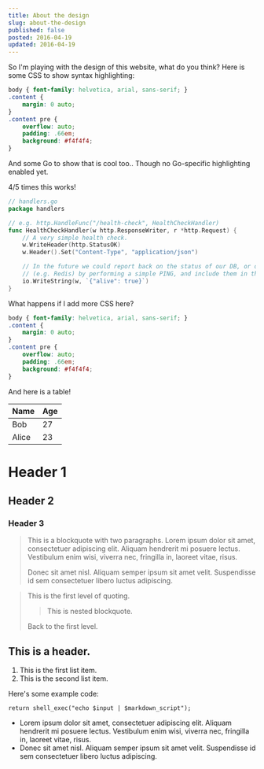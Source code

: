 ```yaml
---
title: About the design
slug: about-the-design
published: false
posted: 2016-04-19
updated: 2016-04-19
---
```

So I'm playing with the design of this website, what do you think? Here is some CSS to show syntax highlighting:
```css
body { font-family: helvetica, arial, sans-serif; }
.content {
    margin: 0 auto;
}
.content pre {
    overflow: auto;
    padding: .66em;
    background: #f4f4f4;
}
```
And some Go to show that is cool too.. Though no Go-specific highlighting enabled yet.

4/5 times this works!
```go
// handlers.go
package handlers

// e.g. http.HandleFunc("/health-check", HealthCheckHandler)
func HealthCheckHandler(w http.ResponseWriter, r *http.Request) {
    // A very simple health check.
    w.WriteHeader(http.StatusOK)
    w.Header().Set("Content-Type", "application/json")

    // In the future we could report back on the status of our DB, or our cache 
    // (e.g. Redis) by performing a simple PING, and include them in the response.
    io.WriteString(w, `{"alive": true}`)
}
```
What happens if I add more CSS here?
```css
body { font-family: helvetica, arial, sans-serif; }
.content {
    margin: 0 auto;
}
.content pre {
    overflow: auto;
    padding: .66em;
    background: #f4f4f4;
}
```


And here is a table!

Name    | Age
--------|------
Bob     | 27
Alice   | 23

# Header 1
## Header 2
### Header 3
> This is a blockquote with two paragraphs. Lorem ipsum dolor sit amet,
> consectetuer adipiscing elit. Aliquam hendrerit mi posuere lectus.
> Vestibulum enim wisi, viverra nec, fringilla in, laoreet vitae, risus.
> 
> Donec sit amet nisl. Aliquam semper ipsum sit amet velit. Suspendisse
> id sem consectetuer libero luctus adipiscing.


> This is the first level of quoting.
>
> > This is nested blockquote.
>
> Back to the first level.


## This is a header.

1.   This is the first list item.
2.   This is the second list item.

Here's some example code:

    return shell_exec("echo $input | $markdown_script");


*   Lorem ipsum dolor sit amet, consectetuer adipiscing elit.
    Aliquam hendrerit mi posuere lectus. Vestibulum enim wisi,
    viverra nec, fringilla in, laoreet vitae, risus.
*   Donec sit amet nisl. Aliquam semper ipsum sit amet velit.
    Suspendisse id sem consectetuer libero luctus adipiscing.
